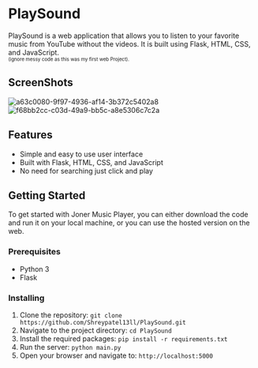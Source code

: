 # PlaySound

PlaySound is a web application that allows you to listen to your favorite music from YouTube without the videos. It is built using Flask, HTML, CSS, and JavaScript.<br />
<sub><sup>(ignore messy code as this was my first web Project).</sup></sub>

## ScreenShots

![a63c0080-9f97-4936-af14-3b372c5402a8](https://user-images.githubusercontent.com/68627196/230711586-ab0cb204-1a93-4dad-b0eb-49cedeaccb1e.png)
![f68bb2cc-c03d-49a9-bb5c-a8e5306c7c2a](https://user-images.githubusercontent.com/68627196/230711587-a95f7271-e6fa-4bd4-97e6-e12ea2882692.png)

## Features

- Simple and easy to use user interface
- Built with Flask, HTML, CSS, and JavaScript
- No need for searching just click and play

## Getting Started

To get started with Joner Music Player, you can either download the code and run it on your local machine, or you can use the hosted version on the web.

### Prerequisites

- Python 3
- Flask

### Installing

1. Clone the repository: `git clone https://github.com/Shreypatel13ll/PlaySound.git`
2. Navigate to the project directory: `cd PlaySound`
3. Install the required packages: `pip install -r requirements.txt`
4. Run the server: `python main.py`
5. Open your browser and navigate to: `http://localhost:5000`
